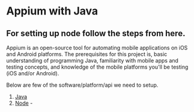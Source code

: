 # Appium with Java
## For setting up node follow the steps from here.

Appium is an open-source tool for automating mobile applications on iOS and Android platforms.
The prerequisites for this project is, basic understanding of programming Java, familiarity with mobile apps and testing concepts, and knowledge of the mobile platforms you'll be testing (iOS and/or Android).

Below are few of the software/platform/api we need to setup.


1. [Java](/src/setup/JAVA_SETUP.MD)
2. [Node](/src/setup/NODE_SETUP.MD) - 